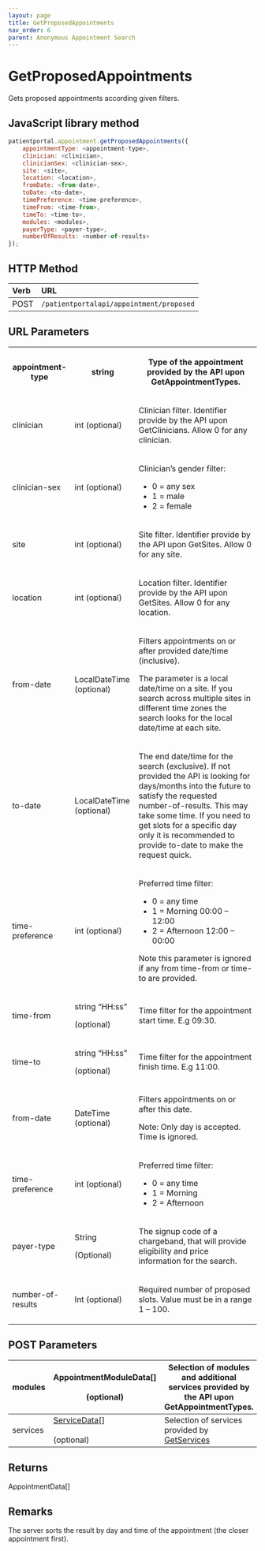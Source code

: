 ```yaml
---
layout: page
title: GetProposedAppointments
nav_order: 6
parent: Anonymous Appointment Search
---
```


# GetProposedAppointments
Gets proposed appointments according given filters.

## JavaScript library method

```javascript
patientportal.appointment.getProposedAppointments({
    appointmentType: <appointment-type>,
    clinician: <clinician>,
    clinicianSex: <clinician-sex>,
    site: <site>,
    location: <location>,
    fromDate: <from-date>,
    toDate: <to-date>,
    timePreference: <time-preference>,
    timeFrom: <time-from>,
    timeTo: <time-to>,
    modules: <modules>,
    payerType: <payer-type>,
    numberOfResults: <number-of-results>
});
```

## HTTP Method

| Verb | URL                                               |
|:-----|:--------------------------------------------------|
| POST | `/patientportalapi/appointment/proposed` |

## URL Parameters

<table><tbody><tr><th><p>appointment-type</p></th><th><p>string</p></th><th><p>Type of the appointment provided by the API upon GetAppointmentTypes.</p></th></tr><tr><td><p>clinician</p></td><td><p>int (optional)</p></td><td><p>Clinician filter. Identifier provide by the API upon GetClinicians. Allow 0 for any clinician.</p></td></tr><tr><td><p>clinician-sex</p></td><td><p>int (optional)</p></td><td><p>Clinician’s gender filter:</p><ul><li>0 = any sex</li><li>1 = male</li><li>2 = female</li></ul></td></tr><tr><td><p>site</p></td><td><p>int (optional)</p></td><td><p>Site filter. Identifier provide by the API upon GetSites. Allow 0 for any site.</p></td></tr><tr><td><p>location</p></td><td><p>int (optional)</p></td><td><p>Location filter. Identifier provide by the API upon GetSites. Allow 0 for any location.</p></td></tr><tr><td><p>from-date</p></td><td><p>LocalDateTime (optional)</p></td><td><p>Filters appointments on or after provided date/time (inclusive).</p><p>The parameter is a local date/time on a site. If you search across multiple sites in different time zones the search looks for the local date/time at each site.</p></td></tr><tr><td><p>to-date</p></td><td><p>LocalDateTime (optional)</p></td><td><p>The end date/time for the search (exclusive). If not provided the API is looking for days/months into the future to satisfy the requested number-of-results. This may take some time. If you need to get slots for a specific day only it is recommended to provide to-date to make the request quick.</p></td></tr><tr><td><p>time-preference</p></td><td><p>int (optional)</p></td><td><p>Preferred time filter:</p><ul><li>0 = any time</li><li>1 = Morning 00:00 – 12:00</li><li>2 = Afternoon 12:00 – 00:00</li></ul><p>Note this parameter is ignored if any from time-from or time-to are provided.</p></td></tr><tr><td><p>time-from</p></td><td><p>string “HH:ss”</p><p>(optional)</p></td><td><p>Time filter for the appointment start time. E.g 09:30.</p></td></tr><tr><td><p>time-to</p></td><td><p>string “HH:ss”</p><p>(optional)</p></td><td><p>Time filter for the appointment finish time. E.g 11:00.</p></td></tr><tr><td><p>from-date</p></td><td><p>DateTime (optional)</p></td><td><p>Filters appointments on or after this date.</p><p>Note: Only day is accepted. Time is ignored.</p></td></tr><tr><td><p>time-preference</p></td><td><p>int (optional)</p></td><td><p>Preferred time filter:</p><ul><li>0 = any time</li><li>1 = Morning</li><li>2 = Afternoon</li></ul></td></tr><tr><td><p>payer-type</p></td><td><p>String</p><p>(Optional)</p></td><td><p>The signup code of a chargeband, that will provide eligibility and price information for the search.</p></td></tr><tr><td><p>number-of-results</p></td><td><p>Int (optional)</p></td><td><p>Required number of proposed slots. Value must be in a range 1 – 100.</p></td></tr></tbody></table>

## POST Parameters

| modules | AppointmentModuleData\[\]<br><br>(optional) | Selection of modules and additional services provided by the API upon GetAppointmentTypes. |
| --- | --- | --- |
| services | [ServiceData](#_ServiceData)\[\]<br><br>(optional) | Selection of services provided by [GetServices](#_GetServices) |

## Returns

AppointmentData\[\]

## Remarks

The server sorts the result by day and time of the appointment (the closer appointment first).

